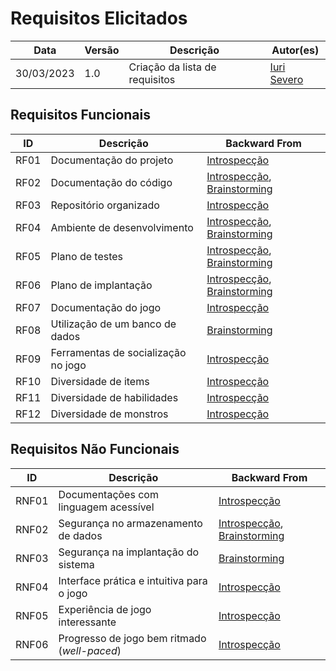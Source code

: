 # Requisitos Elicitados

|  **Data**  | **Versão** | **Descrição** | **Autor(es)** |
| ---------- | ---------- | ------------- | ------------- |
| 30/03/2023 |    1.0     | Criação da lista de requisitos | [Iuri Severo](https://github.com/iurisevero/) |

## Requisitos Funcionais

| **ID** | **Descrição** | **Backward From** |
| ------ | ------------- | ----------------- |
|  RF01  | Documentação do projeto | [Introspecção](/Requirements/introspection.md) |
|  RF02  | Documentação do código | [Introspecção](/Requirements/introspection.md), [Brainstorming](/Requirements/brainstorming.md) |
|  RF03  | Repositório organizado | [Introspecção](/Requirements/introspection.md) |
|  RF04  | Ambiente de desenvolvimento | [Introspecção](/Requirements/introspection.md), [Brainstorming](/Requirements/brainstorming.md) |
|  RF05  | Plano de testes | [Introspecção](/Requirements/introspection.md), [Brainstorming](/Requirements/brainstorming.md) |
|  RF06  | Plano de implantação | [Introspecção](/Requirements/introspection.md), [Brainstorming](/Requirements/brainstorming.md) |
|  RF07  | Documentação do jogo | [Introspecção](/Requirements/introspection.md) |
|  RF08  | Utilização de um banco de dados | [Brainstorming](/Requirements/brainstorming.md) |
|  RF09  | Ferramentas de socialização no jogo | [Introspecção](/Requirements/introspection.md) |
|  RF10  | Diversidade de items | [Introspecção](/Requirements/introspection.md) |
|  RF11  | Diversidade de habilidades | [Introspecção](/Requirements/introspection.md) |
|  RF12  | Diversidade de monstros | [Introspecção](/Requirements/introspection.md) |

## Requisitos Não Funcionais

| **ID** | **Descrição** | **Backward From** |
| ------ | ------------- | ----------------- |
| RNF01  | Documentações com linguagem acessível | [Introspecção](/Requirements/introspection.md) |
| RNF02  | Segurança no armazenamento de dados | [Introspecção](/Requirements/introspection.md), [Brainstorming](/Requirements/brainstorming.md) |
| RNF03  | Segurança na implantação do sistema | [Brainstorming](/Requirements/brainstorming.md) |
| RNF04  | Interface prática e intuitiva para o jogo | [Introspecção](/Requirements/introspection.md) |
| RNF05  | Experiência de jogo interessante | [Introspecção](/Requirements/introspection.md) |
| RNF06  | Progresso de jogo bem ritmado (_well-paced_) | [Introspecção](/Requirements/introspection.md) |
